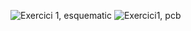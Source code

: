 ![Exercici 1, esquematic](https://github.com/jnogues/cursEasyEda_2021/blob/main/files/Schematic_Exercic1-curs-estiu-2021_2021-06-20.png)
![Exercici1, pcb](https://github.com/jnogues/cursEasyEda_2021/blob/main/files/pcb-Exercici1-curs-estiu-2021.png)

